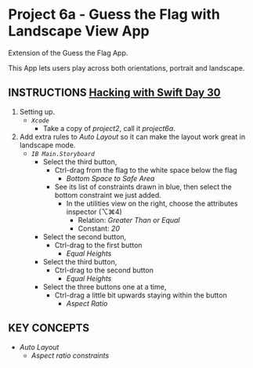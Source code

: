 # Project 6a - Guess the Flag with Landscape View App

Extension of the Guess the Flag  App.

This App lets users play across both orientations, portrait and landscape.

## INSTRUCTIONS [Hacking with Swift Day 30](https://www.hackingwithswift.com/100/30)

1. Setting up.
   - _`Xcode`_
     - Take a copy of _project2_, call it _project6a_.
2. Add extra rules to _Auto Layout_ so it can make the layout work great in landscape mode.
   - _`IB Main.Storyboard`_
     - Select the third button,
       - Ctrl-drag from the flag to the white space below the flag
         - _Bottom Space to Safe Area_
       - See its list of constraints drawn in blue, then select the bottom constraint we just added.
         - In the utilities view on the right, choose the attributes inspector (⌥⌘4)
           - Relation: _Greater Than or Equal_
           - Constant: _20_
     - Select the second button,
       - Ctrl-drag to the first button
         - _Equal Heights_
     - Select the third button,
       - Ctrl-drag to the second button
         - _Equal Heights_
     - Select the three buttons one at a time,
        - Ctrl-drag a little bit upwards staying within the button
          - _Aspect Ratio_
  
## KEY CONCEPTS

- _Auto Layout_
  - _Aspect ratio constraints_
